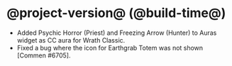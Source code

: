 # @project-version@ (@build-time@)

* Added Psychic Horror (Priest) and Freezing Arrow (Hunter) to Auras widget as CC aura for Wrath Classic.
* Fixed a bug where the icon for Earthgrab Totem was not shown [Commen #6705].

